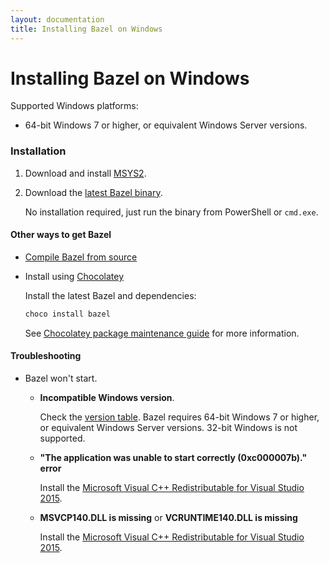 ```yaml
---
layout: documentation
title: Installing Bazel on Windows
---
```


# <a name="windows"></a>Installing Bazel on Windows

Supported Windows platforms:

*   64-bit Windows 7 or higher, or equivalent Windows Server versions.

### Installation

1.  Download and install [MSYS2](https://msys2.github.io/).

2.  Download the [latest Bazel binary](https://github.com/bazelbuild/bazel/releases).

    No installation required, just run the binary from PowerShell or `cmd.exe`.

#### Other ways to get Bazel

*   [Compile Bazel from source](install-compile-source.html)

*   Install using [Chocolatey](https://chocolatey.org)

    Install the latest Bazel and dependencies:

    ```sh
    choco install bazel
    ```

    See [Chocolatey package maintenance guide](https://bazel.build/windows-chocolatey-maintenance.html) for more
information.

#### Troubleshooting

*   Bazel won't start.

    -   **Incompatible Windows version**.
    
        Check the <a href="https://msdn.microsoft.com/en-us/library/windows/desktop/ms724832(v=vs.85).aspx">version table</a>. Bazel requires 64-bit Windows 7 or higher, or equivalent Windows Server versions. 32-bit Windows is not supported.

    -   **"The application was unable to start correctly (0xc000007b)." error**
    
        Install the [Microsoft Visual C++ Redistributable for Visual Studio 2015](https://www.microsoft.com/en-us/download/details.aspx?id=48145).
        
    -   **MSVCP140.DLL is missing** or **VCRUNTIME140.DLL is missing**
    
        Install the [Microsoft Visual C++ Redistributable for Visual Studio 2015](https://www.microsoft.com/en-us/download/details.aspx?id=48145).

